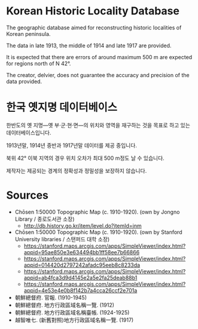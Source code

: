 Korean Historic Locality Database
=================================

The geographic database aimed for reconstructing historic localities of Korean peninsula.

The data in late 1913, the middle of 1914 and late 1917 are provided.

It is expected that there are errors of around maximum 500 m are expected for regions north of N 42°.

The creator, delvier, does not guarantee the accuracy and precision of the data provided.

한국 옛지명 데이터베이스
======================

한반도의 옛 지명―옛 부·군·현·면―의 위치와 영역을 재구하는 것을 목표로 하고 있는 데이터베이스입니다.

1913년말, 1914년 중반과 1917년말 데이터를 제공 중입니다.

북위 42° 이북 지역의 경우 위치 오차가 최대 500 m정도 날 수 있습니다.

제작자는 제공되는 경계의 정확성과 정밀성을 보장하지 않습니다.

Sources
=======

* Chōsen 1:50000 Topographic Map (c. 1910-1920). (own by Jongno Library / 종로도서관 소장)
    * http://db.history.go.kr/item/level.do?itemId=jnm
* Chōsen 1:50000 Topographic Map (c. 1910-1920). (own by Stanford University libraries / 스탠퍼드 대학 소장)
    * https://stanford.maps.arcgis.com/apps/SimpleViewer/index.html?appid=95ae850e3e634494bb1ff58ee7b66866
    * https://stanford.maps.arcgis.com/apps/SimpleViewer/index.html?appid=014420d2797242afadc95eeb8c8233da
    * https://stanford.maps.arcgis.com/apps/SimpleViewer/index.html?appid=ab4fca3d9d4145e2a5e2fa25deab88b1
    * https://stanford.maps.arcgis.com/apps/SimpleViewer/index.html?appid=4e53e4e0b8f142b7a4cca26ccf2e701a
* 朝鮮總督府. 官報. (1910-1945)
* 朝鮮總督府. 地方行政區域名稱一覽. (1912)
* 朝鮮總督府. 地方行政區域名稱臺帳. (1924-1925)
* 越智唯七. (新舊對照)地方行政區域名稱一覽. (1917)